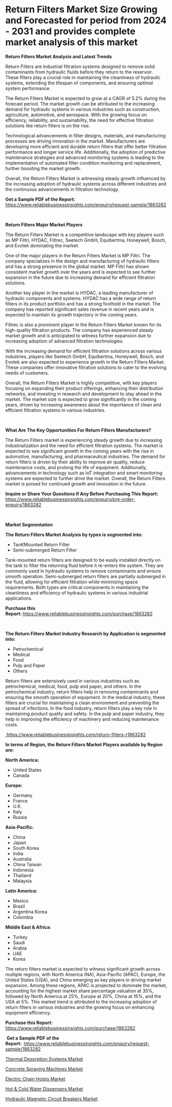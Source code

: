 <p><h1>Return Filters Market Size Growing and Forecasted for period from 2024 - 2031 and provides complete market analysis of this market</h1></p><p><strong>Return Filters Market Analysis and Latest Trends</strong></p>
<p><p>Return Filters are industrial filtration systems designed to remove solid contaminants from hydraulic fluids before they return to the reservoir. These filters play a crucial role in maintaining the cleanliness of hydraulic systems, extending the lifespan of components, and ensuring optimal system performance.</p><p>The Return Filters Market is expected to grow at a CAGR of 5.2% during the forecast period. The market growth can be attributed to the increasing demand for hydraulic systems in various industries such as construction, agriculture, automotive, and aerospace. With the growing focus on efficiency, reliability, and sustainability, the need for effective filtration solutions like return filters is on the rise.</p><p>Technological advancements in filter designs, materials, and manufacturing processes are driving innovation in the market. Manufacturers are developing more efficient and durable return filters that offer better filtration performance and longer service life. Additionally, the adoption of predictive maintenance strategies and advanced monitoring systems is leading to the implementation of automated filter condition monitoring and replacement, further boosting the market growth.</p><p>Overall, the Return Filters Market is witnessing steady growth influenced by the increasing adoption of hydraulic systems across different industries and the continuous advancements in filtration technology.</p></p>
<p><strong>Get a Sample PDF of the Report:&nbsp;</strong> <a href="https://www.reliablebusinessinsights.com/enquiry/request-sample/1863282">https://www.reliablebusinessinsights.com/enquiry/request-sample/1863282</a></p>
<p>&nbsp;</p>
<p><strong>Return Filters Major Market Players</strong></p>
<p><p>The Return Filters Market is a competitive landscape with key players such as MP Filtri, HYDAC, Filtrec, Seetech GmbH, Equibertma, Honeywell, Bosch, and Evotek dominating the market. </p><p>One of the major players in the Return Filters Market is MP Filtri. The company specializes in the design and manufacturing of hydraulic filters and has a strong presence in the global market. MP Filtri has shown consistent market growth over the years and is expected to see further expansion in the future due to increasing demand for efficient filtration solutions.</p><p>Another key player in the market is HYDAC, a leading manufacturer of hydraulic components and systems. HYDAC has a wide range of return filters in its product portfolio and has a strong foothold in the market. The company has reported significant sales revenue in recent years and is expected to maintain its growth trajectory in the coming years.</p><p>Filtrec is also a prominent player in the Return Filters Market known for its high-quality filtration products. The company has experienced steady market growth and is anticipated to witness further expansion due to increasing adoption of advanced filtration technologies.</p><p>With the increasing demand for efficient filtration solutions across various industries, players like Seetech GmbH, Equibertma, Honeywell, Bosch, and Evotek are also expected to experience growth in the Return Filters Market. These companies offer innovative filtration solutions to cater to the evolving needs of customers.</p><p>Overall, the Return Filters Market is highly competitive, with key players focusing on expanding their product offerings, enhancing their distribution networks, and investing in research and development to stay ahead in the market. The market size is expected to grow significantly in the coming years, driven by increasing awareness about the importance of clean and efficient filtration systems in various industries.</p></p>
<p>&nbsp;</p>
<p><strong>What Are The Key Opportunities For Return Filters Manufacturers?</strong></p>
<p><p>The Return Filters market is experiencing steady growth due to increasing industrialization and the need for efficient filtration systems. The market is expected to see significant growth in the coming years with the rise in automotive, manufacturing, and pharmaceutical industries. The demand for return filters is driven by their ability to improve air quality, reduce maintenance costs, and prolong the life of equipment. Additionally, advancements in technology such as IoT integration and smart monitoring systems are expected to further drive the market. Overall, the Return Filters market is poised for continued growth and innovation in the future.</p></p>
<p><strong>Inquire or Share Your Questions If Any Before Purchasing This Report:</strong> <a href="https://www.reliablebusinessinsights.com/enquiry/pre-order-enquiry/1863282">https://www.reliablebusinessinsights.com/enquiry/pre-order-enquiry/1863282</a></p>
<p>&nbsp;</p>
<p><strong>Market Segmentation</strong></p>
<p><strong>The Return Filters Market Analysis by types is segmented into:</strong></p>
<p><ul><li>TanKMounted Return Filter</li><li>Semi-submerged Return Filter</li></ul></p>
<p><p>Tank-mounted return filters are designed to be easily installed directly on the tank to filter the returning fluid before it re-enters the system. They are commonly used in hydraulic systems to remove contaminants and ensure smooth operation. Semi-submerged return filters are partially submerged in the fluid, allowing for efficient filtration while minimizing space requirements. Both types are critical components in maintaining the cleanliness and efficiency of hydraulic systems in various industrial applications.</p></p>
<p><strong>Purchase this Report:&nbsp;</strong><a href="https://www.reliablebusinessinsights.com/purchase/1863282">https://www.reliablebusinessinsights.com/purchase/1863282</a></p>
<p>&nbsp;</p>
<p><strong>The Return Filters Market Industry Research by Application is segmented into:</strong></p>
<p><ul><li>Petrochemical</li><li>Medical</li><li>Food</li><li>Pulp and Paper</li><li>Others</li></ul></p>
<p><p>Return filters are extensively used in various industries such as petrochemical, medical, food, pulp and paper, and others. In the petrochemical industry, return filters help in removing contaminants and ensuring the smooth operation of equipment. In the medical industry, these filters are crucial for maintaining a clean environment and preventing the spread of infections. In the food industry, return filters play a key role in maintaining product quality and safety. In the pulp and paper industry, they help in improving the efficiency of machinery and reducing maintenance costs.</p></p>
<p><a href="https://www.reliablebusinessinsights.com/return-filters-r1863282">&nbsp;https://www.reliablebusinessinsights.com/return-filters-r1863282</a></p>
<p><strong>In terms of Region, the Return Filters Market Players available by Region are:</strong></p>
<p>
    <p> <strong> North America: </strong>
        <ul>
            <li>United States</li>
            <li>Canada</li>
        </ul>
        </p> 
    <p> <strong> Europe: </strong>
        <ul>
            <li>Germany</li>
            <li>France</li>
            <li>U.K.</li>
            <li>Italy</li>
            <li>Russia</li>
        </ul>
        </p> 
    <p> <strong> Asia-Pacific: </strong>
        <ul>
            <li>China</li>
            <li>Japan</li>
            <li>South Korea</li>
            <li>India</li>
            <li>Australia</li>
            <li>China Taiwan</li>
            <li>Indonesia</li>
            <li>Thailand</li>
            <li>Malaysia</li>
        </ul>
        </p> 
    <p> <strong> Latin America: </strong>
        <ul>
            <li>Mexico</li>
            <li>Brazil</li>
            <li>Argentina Korea</li>
            <li>Colombia</li>
        </ul>
        </p> 
    <p> <strong> Middle East & Africa: </strong>
        <ul>
            <li>Turkey</li>
            <li>Saudi</li>
            <li>Arabia</li>
            <li>UAE</li>
            <li>Korea</li>
        </ul>
    </p>
    </p>
<p><p>The return filters market is expected to witness significant growth across multiple regions, with North America (NA), Asia-Pacific (APAC), Europe, the United States (USA), and China emerging as key players in driving market expansion. Among these regions, APAC is projected to dominate the market, accounting for the highest market share percentage valuation at 35%, followed by North America at 25%, Europe at 20%, China at 15%, and the USA at 5%. This market trend is attributed to the increasing adoption of return filters in various industries and the growing focus on enhancing equipment efficiency.</p></p>
<p><strong>Purchase this Report: </strong><a href="https://www.reliablebusinessinsights.com/purchase/1863282">https://www.reliablebusinessinsights.com/purchase/1863282</a></p>
<p>&nbsp;<strong>Get a Sample PDF of the Report:&nbsp;&nbsp;</strong><a href="https://www.reliablebusinessinsights.com/enquiry/request-sample/1863282">https://www.reliablebusinessinsights.com/enquiry/request-sample/1863282</a></p>
<p><strong></strong></p>
<p><p><a href="https://github.com/FredaSauer/Market-Research-Report-List-1/blob/main/thermal-desorption-systems-market.md">Thermal Desorption Systems Market</a></p><p><a href="https://github.com/brendafegmorris532/Market-Research-Report-List-1/blob/main/concrete-spraying-machines-market.md">Concrete Spraying Machines Market</a></p><p><a href="https://github.com/LarryPearsongXXfvf/Market-Research-Report-List-1/blob/main/electric-chain-hoists-market.md">Electric Chain Hoists Market</a></p><p><a href="https://github.com/hrhzhypq19/Market-Research-Report-List-1/blob/main/hot-cold-water-dispensers-market.md">Hot & Cold Water Dispensers Market</a></p><p><a href="https://github.com/kishanagarner91/Market-Research-Report-List-1/blob/main/hydraulic-magnetic-circuit-breakers-market.md">Hydraulic Magnetic Circuit Breakers Market</a></p></p>
